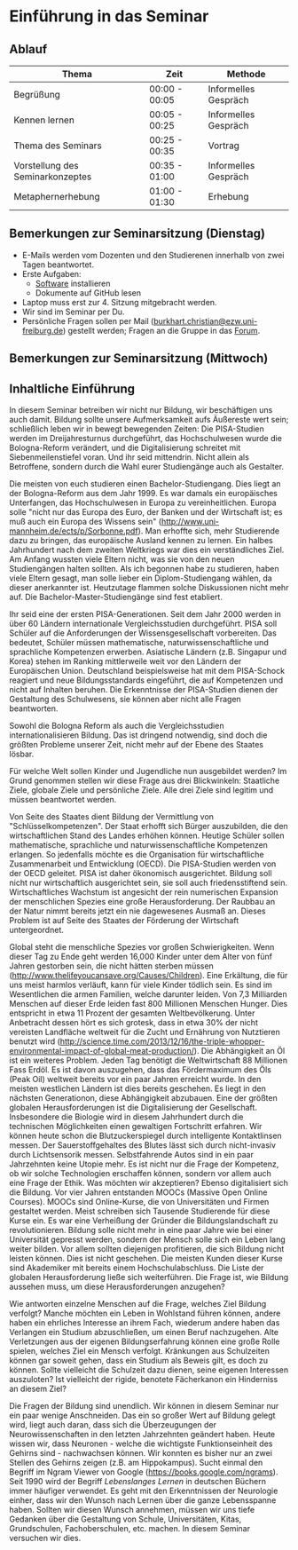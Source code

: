 # Einführung in das Seminar

## Ablauf

| Thema		| Zeit		 |  Methode		|
| ---- 		| ----- | --- |
| Begrüßung | 00:00 - 00:05 | Informelles Gespräch |
| Kennen lernen | 00:05 - 00:25 | Informelles Gespräch |
| Thema des Seminars | 00:25 - 00:35 | Vortrag |
| Vorstellung des Seminarkonzeptes | 00:35 - 01:00  | Informelles Gespräch |
| Metaphernerhebung | 01:00 - 01:30  | Erhebung |


## Bemerkungen zur Seminarsitzung (Dienstag)

* E-Mails werden vom Dozenten und den Studierenen innerhalb von zwei Tagen beantwortet.
* Erste Aufgaben:
	* [Software](../software.md) installieren
	* Dokumente auf GitHub lesen
* Laptop muss erst zur 4. Sitzung mitgebracht werden.
* Wir sind im Seminar per Du.
* Persönliche Fragen sollen per Mail (burkhart.christian@ezw.uni-freiburg.de) gestellt werden; Fragen an die Gruppe in das [Forum](https://ilias.uni-freiburg.de/goto.php?target=frm_570539&client_id=unifreiburg).

## Bemerkungen zur Seminarsitzung (Mittwoch)



<!--
### Kennen lernen
Mich interessiert, warum die Studierende diesen Studiengang gewählt haben? Ich kann auch selbst etwas von mir erzählen (Interesse an Lernen). Ich habe Schule immer als sehr rigide empfunden (unangekündigte Tests). Mich interessiert, aus welchem Bildungshintergrund die Studenten kommen. Mich interessiert auch, wo der Unterschied zur Schule für sie ist? Bisher jedenfalls. Gerne erzähle ich auch ein oder zwei Anekdoten aus meinem Studentenleben (Abgabe der Ja/ja/nein/nein Arbeit) oder der Schulzeit ("der Rektor darf dich das nicht fragen", Schreiben Sie eine 6 auf.). Das sind die Dinge, an die ich mich vor allem erinnere. Und es sind diejenigen Personen, die bei einzelnen Ereignissen einen prägenden Einfluss hatten.-->

## Inhaltliche Einführung
In diesem Seminar betreiben wir nicht nur Bildung, wir beschäftigen uns auch damit. Bildung sollte unsere Aufmerksamkeit aufs Äußereste wert sein; schließlich leben wir in bewegt bewegenden Zeiten: Die PISA-Studien werden im Dreijahresturnus durchgeführt, das Hochschulwesen wurde die Bologna-Reform verändert, und die Digitalisierung schreitet mit Siebenmeilenstiefel voran. Und ihr seid mittendrin. Nicht allein als Betroffene, sondern durch die Wahl eurer Studiengänge auch als Gestalter. 

Die meisten von euch studieren einen Bachelor-Studiengang. Dies liegt an der Bologna-Reform aus dem Jahr 1999. Es war damals ein europäisches Unterfangen, das Hochschulwesen in Europa zu vereinheitlichen. Europa solle "nicht nur das Europa des Euro, der Banken und der Wirtschaft ist; es muß auch ein Europa des Wissens sein" (http://www.uni-mannheim.de/ects/p/Sorbonne.pdf). Man erhoffte sich, mehr Studierende dazu zu bringen, das europäische Ausland kennen zu lernen. Ein halbes Jahrhundert nach dem zweiten Weltkriegs war dies ein verständliches Ziel. Am Anfang wussten viele Eltern nicht, was sie von den neuen Studiengängen halten sollten. Als ich begonnen habe zu studieren, haben  viele Eltern gesagt, man solle lieber ein Diplom-Studiengang wählen, da dieser anerkannter ist. Heutzutage flammen solche Diskussionen nicht mehr auf. Die Bachelor-Master-Studiengänge sind fest etabliert.

Ihr seid eine der ersten PISA-Generationen. Seit dem Jahr 2000 werden in über 60 Ländern internationale Vergleichsstudien durchgeführt. PISA soll Schüler auf die Anforderungen der Wissensgesellschaft vorbereiten. Das bedeutet, Schüler müssen mathematische, naturwissenschaftliche und sprachliche Kompetenzen erwerben. Asiatische Ländern (z.B. Singapur und Korea) stehen im Ranking mittlerweile weit vor den Ländern der Europäischen Union. Deutschland beispielsweise hat mit dem PISA-Schock reagiert und neue Bildungsstandards eingeführt, die auf Kompetenzen und nicht auf Inhalten beruhen. Die Erkenntnisse der PISA-Studien dienen der Gestaltung des Schulwesens, sie können aber nicht alle Fragen beantworten.

Sowohl die Bologna Reform als auch die Vergleichsstudien internationalisieren Bildung. Das ist dringend notwendig, sind doch die größten Probleme unserer Zeit, nicht mehr auf der Ebene des Staates lösbar.

Für welche Welt sollen Kinder und Jugendliche nun ausgebildet werden? Im Grund genommen stellen wir diese Frage aus drei Blickwinkeln: Staatliche Ziele, globale Ziele und persönliche Ziele. Alle drei Ziele sind legitim und müssen beantwortet werden. 

Von Seite des Staates dient Bildung der Vermittlung von "Schlüsselkompetenzen". Der Staat erhofft sich Bürger auszubilden, die den wirtschaftlichen Stand des Landes erhöhen können. Heutige Schüler sollen mathematische, sprachliche und naturwissenschaftliche Kompetenzen erlangen. So jedenfalls möchte es die Organisation für wirtschaftliche Zusammenarbeit und Entwicklung (OECD). Die PISA-Studien werden von der OECD geleitet. PISA ist daher ökonomisch ausgerichtet. Bildung soll nicht nur wirtschaftlich ausgerichtet sein, sie soll auch friedensstiftend sein. Wirtschaftliches Wachstum ist angesicht der rein numerischen Expansion der menschlichen Spezies eine große Herausforderung. Der Raubbau an der Natur nimmt bereits jetzt ein nie dagewesenes Ausmaß an. Dieses Problem ist auf Seite des Staates der Förderung der Wirtschaft untergeordnet. 

Global steht die menschliche Spezies vor großen Schwierigkeiten. Wenn dieser Tag zu Ende geht werden 16,000 Kinder unter dem Alter von fünf Jahren gestorben sein, die nicht hätten sterben müssen (http://www.thelifeyoucansave.org/Causes/Children). Eine Erkältung, die für uns meist harmlos verläuft, kann für viele Kinder tödlich sein. Es sind im Wesentlichen die armen Familien, welche darunter leiden. Von 7,3 Milliarden Menschen auf dieser Erde leiden fast 800 Millionen Menschen Hunger. Dies entspricht in etwa 11 Prozent der gesamten Weltbevölkerung. Unter Anbetracht dessen hört es sich grotesk, dass in etwa 30% der nicht vereisten Landfläche weltweit für die Zucht und Ernährung von Nutztieren benutzt wird (http://science.time.com/2013/12/16/the-triple-whopper-environmental-impact-of-global-meat-production/). Die Abhängigkeit an Öl ist ein weiteres Problem. Jeden Tag benötigt die Weltwirtschaft 88 Millionen Fass Erdöl. Es ist davon auszugehen, dass das Fördermaximum des Öls (Peak Oil) weltweit bereits vor ein paar Jahren erreicht wurde. In den meisten westlichen Ländern ist dies bereits geschehen. Es liegt in den nächsten Generationon, diese Abhängigkeit abzubauen. Eine der größten globalen Herausforderungen ist die Digitalisierung der Gesellschaft. Insbesondere die Biologie wird in diesem Jahrhundert durch die technischen Möglichkeiten einen gewaltigen Fortschritt erfahren. Wir können heute schon die Blutzuckerspiegel durch intelligente Kontaktlinsen messen. Der Sauerstoffgehaltes des Blutes lässt sich durch nicht-invasiv durch Lichtsensorik messen. Selbstfahrende Autos sind in ein paar Jahrzehnten keine Utopie mehr. Es ist nicht nur die Frage der Kompetenz, ob wir solche Technologien erschaffen können, sondern vor allem auch eine Frage der Ethik. Was möchten wir akzeptieren? Ebenso digitalisiert sich die Bildung. Vor vier Jahren entstanden MOOCs (Massive Open Online Courses). MOOCs sind Online-Kurse, die von Universitäten und Firmen gestaltet werden. Meist schreiben sich Tausende Studierende für diese Kurse ein. Es war eine Verheißung der Gründer  die Bildungslandschaft zu revolutionieren. Bildung solle nicht mehr in eine paar Jahre wie bei einer Universität gepresst werden, sondern der Mensch solle sich ein Leben lang weiter bilden. Vor allem sollten diejenigen profitieren, die sich Bildung nicht leisten können. Dies ist nicht geschehen. Die meisten Kunden dieser Kurse sind Akademiker mit bereits einem Hochschulabschluss. Die Liste der globalen Herausforderung ließe sich weiterführen. Die Frage ist, wie Bildung aussehen muss, um diese Herausforderungen anzugehen? 

Wie antworten einzelne Menschen auf die Frage, welches Ziel Bildung verfolgt? Manche möchten ein Leben in Wohlstand führen können, andere haben ein ehrliches Interesse an ihrem Fach, wiederum andere haben das Verlangen ein Studium abzuschließen, um einen Beruf nachzugehen. Alte Verletzungen aus der eigenen Bildungserfahrung können eine große Rolle spielen, welches Ziel ein Mensch verfolgt. Kränkungen aus Schulzeiten können gar soweit gehen, dass ein Studium als Beweis gilt, es doch zu können. Sollte vielleicht die Schulzeit dazu dienen, seine eigenen Interessen auszuloten? Ist vielleicht der rigide, benotete Fächerkanon ein Hinderniss an diesem Ziel? 

Die Fragen der Bildung sind unendlich. Wir können in diesem Seminar nur ein paar wenige Anschneiden. Das ein so großer Wert auf Bildung gelegt wird, liegt auch daran, dass sich die Überzeugungen der Neurowissenschaften in den letzten Jahrzehnten geändert haben. Heute wissen wir, dass Neuronen - welche die wichtigste Funktionseinheit des Gehirns sind - nachwachsen können. Wir konnten es bisher nur an zwei Stellen des Gehirns zeigen (z.B. am Hippokampus). Sucht einmal den Begriff im Ngram Viewer von Google (https://books.google.com/ngrams). Seit 1990 wird der Begriff *Lebenslanges Lernen* in deutschen Büchern immer häufiger verwendet. Es geht mit den Erkenntnissen der Neurologie einher, dass wir den Wunsch nach Lernen über die ganze Lebensspanne haben. Sollten wir diesen Wunsch annehmen, müssen wir uns tiefe Gedanken über die Gestaltung von Schule, Universitäten, Kitas, Grundschulen, Fachoberschulen, etc. machen. In diesem Seminar versuchen wir dies.

<!-- ## Offene Fragen -->